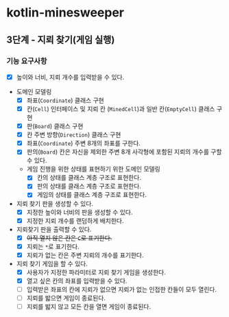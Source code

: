 # kotlin-minesweeper

## 3단계 - 지뢰 찾기(게임 실행)

### 기능 요구사항

- [x] 높이와 너비, 지뢰 개수를 입력받을 수 있다.
- 도메인 모델링
  - [x] 좌표(`Coordinate`) 클래스 구현
  - [x] 칸(`Cell`) 인터페이스 및 지뢰 칸 (`MinedCell`)과 일반 칸(`EmptyCell`) 클래스 구현
  - [x] 판(`Board`) 클래스 구현
  - [x] 칸 주변 방향(`Direction`) 클래스 구현
  - [x] 좌표(`Coordinate`) 주변 8개의 좌표를 구한다.
  - [x] 판의(`Board`) 칸은 자신을 제외한 주변 8개 사각형에 포함된 지뢰의 개수를 구할 수 있다.
  - 게임 진행을 위한 상태를 표현하기 위한 도메인 모델링
    - [x] 칸의 상태를 클래스 계층 구조로 표현한다.
    - [x] 판의 상태를 클래스 계층 구조로 표현한다.
    - [x] 게임의 상태를 클래스 계층 구조로 표현한다.
- 지뢰 찾기 판을 생성할 수 있다.
  - [x] 지정한 높이와 너비의 판을 생성할 수 있다.
  - [x] 지정한 지뢰 개수를 랜덤하게 배치한다.
- 지뢰찾기 판을 출력할 수 있다.
  - [x] ~~아직 열지 않은 칸은 `C`로 표기한다.~~
  - [x] 지뢰는 `*`로 표기한다.
  - [x] 지뢰가 없는 칸은 주변 지뢰의 개수를 표기한다.
- 지뢰 찾기 게임을 할 수 있다.
  - [x] 사용자가 지정한 파라미터로 지뢰 찾기 게임을 생성한다.
  - [x] 열고 싶은 칸의 좌표를 입력받을 수 있다.
  - [ ] 입력받은 좌표의 칸에 지뢰가 없으면 지뢰가 없는 인접한 칸들이 모두 열린다.
  - [ ] 지뢰를 밟으면 게임이 종료된다.
  - [ ] 지뢰를 밟지 않고 모든 칸을 열면 게임이 종료된다.
